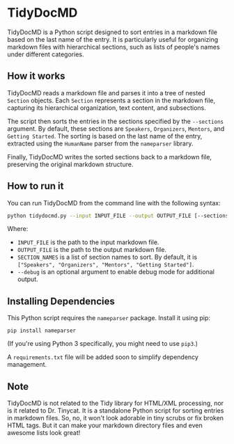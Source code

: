 # TidyDocMD

TidyDocMD is a Python script designed to sort entries in a markdown file based on the last name of the entry. It is particularly useful for organizing markdown files with hierarchical sections, such as lists of people's names under different categories.

## How it works

TidyDocMD reads a markdown file and parses it into a tree of nested `Section` objects. Each `Section` represents a section in the markdown file, capturing its hierarchical organization, text content, and subsections.

The script then sorts the entries in the sections specified by the `--sections` argument. By default, these sections are `Speakers`, `Organizers`, `Mentors`, and `Getting Started`. The sorting is based on the last name of the entry, extracted using the `HumanName` parser from the `nameparser` library.

Finally, TidyDocMD writes the sorted sections back to a markdown file, preserving the original markdown structure.

## How to run it

You can run TidyDocMD from the command line with the following syntax:

```bash
python tidydocmd.py --input INPUT_FILE --output OUTPUT_FILE [--sections SECTION_NAMES] [--debug]
```

Where:

- `INPUT_FILE` is the path to the input markdown file.
- `OUTPUT_FILE` is the path to the output markdown file.
- `SECTION_NAMES` is a list of section names to sort. By default, it is `["Speakers", "Organizers", "Mentors", "Getting Started"]`.
- `--debug` is an optional argument to enable debug mode for additional output.

## Installing Dependencies

This Python script requires the `nameparser` package. Install it using pip:

`pip install nameparser`

(If you're using Python 3 specifically, you might need to use `pip3`.)

A `requirements.txt` file will be added soon to simplify dependency management.

## Note

TidyDocMD is not related to the Tidy library for HTML/XML processing, nor is it related to Dr. Tinycat. It is a standalone Python script for sorting entries in markdown files. So, no, it won't look adorable in tiny scrubs or fix broken HTML tags. But it can make your markdown directory files and even awesome lists look great!
